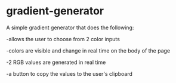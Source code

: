 # gradient-generator

A simple gradient generator that does the following:

-allows the user to choose from 2 color inputs

-colors are visible and change in real time on the body of the page

-2 RGB values are generated in real time

-a button to copy the values to the user's clipboard
